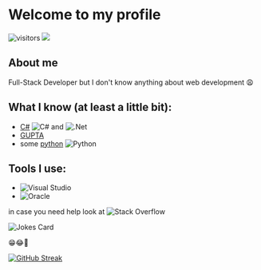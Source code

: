 # Welcome to my profile

![visitors](https://visitor-badge.glitch.me/badge?page_id=kochch1337&left_color=green&right_color=red)
![](https://gitwar.herokuapp.com/badge?username=kochch1337)

## About me
Full-Stack Developer but I don't know anything about web development 😩

## What I know (at least a little bit):
- [C#](https://en.wikipedia.org/wiki/C_Sharp_(programming_language)) ![C#](https://img.shields.io/badge/c%23-%23239120.svg?style=for-the-badge&logo=c-sharp&logoColor=white) and ![.Net](https://img.shields.io/badge/.NET-5C2D91?style=for-the-badge&logo=.net&logoColor=white)
- [GUPTA](https://de.wikipedia.org/wiki/Gupta_Team_Developer)
- some [python](https://en.wikipedia.org/wiki/Python_(programming_language)) ![Python](https://img.shields.io/badge/python-3670A0?style=for-the-badge&logo=python&logoColor=ffdd54)

## Tools I use:
- ![Visual Studio](https://img.shields.io/badge/Visual%20Studio-5C2D91.svg?style=for-the-badge&logo=visual-studio&logoColor=white)
- ![Oracle](https://img.shields.io/badge/Oracle-F80000?style=for-the-badge&logo=oracle&logoColor=white)


in case you need help look at ![Stack Overflow](https://img.shields.io/badge/-Stackoverflow-FE7A16?style=for-the-badge&logo=stack-overflow&logoColor=white)

<!-- Markdown -->

![Jokes Card](https://readme-jokes.vercel.app/api)

😁😂🤣

[![GitHub Streak](https://streak-stats.demolab.com/?user=kochch1337)](https://git.io/streak-stats)
